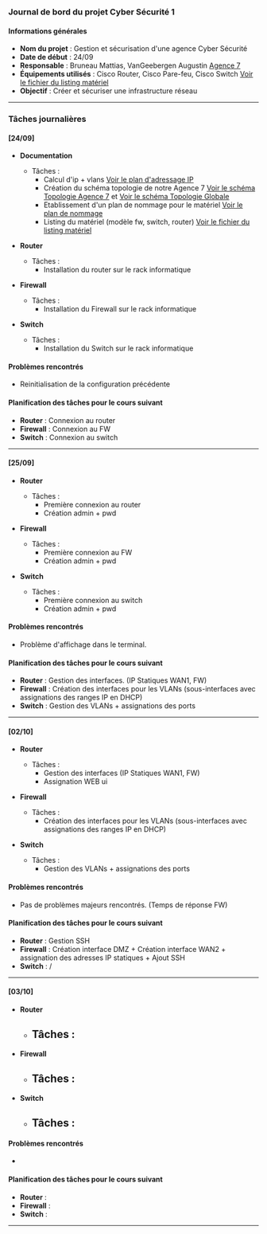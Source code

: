 ### Journal de bord du projet Cyber Sécurité 1

#### Informations générales
- **Nom du projet** : Gestion et sécurisation d'une agence Cyber Sécurité
- **Date de début** : 24/09
- **Responsable** : Bruneau Mattias, VanGeebergen Augustin [Agence 7](https://hehbe.sharepoint.com/:x:/s/ProjetNCS24-25/EdweGC-EY5BFsuIHzsa7iVgBw1Zvj9vY04dX3xhwbmGvQQ?e=5gkhVu)
- **Équipements utilisés** : Cisco Router, Cisco Pare-feu, Cisco Switch [Voir le fichier du listing matériel](https://hehbe.sharepoint.com/:x:/s/ProjetNCS24-25/ETGzcyEQXQxNslHoVWp1CxQBCQ8W4vsedDhDQMpND4AyOg?e=YgYeFm)
- **Objectif** : Créer et sécuriser une infrastructure réseau

---

### Tâches journalières

#### [24/09]
- **Documentation**
  - Tâches : 
    - Calcul d'ip + vlans [Voir le plan d'adressage IP](https://hehbe.sharepoint.com/:x:/s/ProjetNCS24-25/EcETquFhT_xKs3_gccl2YeoBYWN3p69SK__KNRE3zvjxvA?e=kebmIb)
    - Création du schéma topologie de notre Agence 7 [Voir le schéma Topologie Agence 7](/Topologie_Agence_7.drawio.png) et  [ Voir le schéma Topologie Globale](/Topologie%20Globale%20-%20WAN1%20-%20OSPF.drawio.png)
    - Etablissement d'un plan de nommage pour le matériel [Voir le plan de nommage](https://hehbe.sharepoint.com/:b:/s/ProjetNCS24-25/Eeo_XCfsLiNDtg6XA8V0OrABeK48h_H_cILAkcAcdGktkg?e=8AbVON)
    - Listing du matériel (modèle fw, switch, router) [Voir le fichier du listing matériel](https://hehbe.sharepoint.com/:x:/s/ProjetNCS24-25/ETGzcyEQXQxNslHoVWp1CxQBCQ8W4vsedDhDQMpND4AyOg?e=YgYeFm)

- **Router**
  - Tâches :
    - Installation du router sur le rack informatique

- **Firewall**
  - Tâches :
    - Installation du Firewall sur le rack informatique

- **Switch**
  - Tâches :
    - Installation du Switch sur le rack informatique


#### Problèmes rencontrés
- Reinitialisation de la configuration précédente

#### Planification des tâches pour le cours suivant
- **Router** : Connexion au router
- **Firewall** : Connexion au FW
- **Switch** :  Connexion au switch

---


#### [25/09]
- **Router**
  - Tâches :
    - Première connexion au router
    - Création admin + pwd

- **Firewall**
  - Tâches :
    - Première connexion au FW
    - Création admin + pwd

- **Switch**
  - Tâches :
    - Première connexion au switch
    - Création admin + pwd


#### Problèmes rencontrés
- Problème d'affichage dans le terminal.

#### Planification des tâches pour le cours suivant
- **Router** : Gestion des interfaces. (IP Statiques WAN1, FW)
- **Firewall** : Création des interfaces pour les VLANs (sous-interfaces avec assignations des ranges IP en DHCP)
- **Switch** : Gestion des VLANs + assignations des ports 

---

#### [02/10]
- **Router**
  - Tâches :
    - Gestion des interfaces (IP Statiques WAN1, FW)
    - Assignation WEB ui 

- **Firewall**
  - Tâches :
    - Création des interfaces pour les VLANs (sous-interfaces avec assignations des ranges IP en DHCP)

- **Switch**
  - Tâches :
    - Gestion des VLANs + assignations des ports 


#### Problèmes rencontrés
- Pas de problèmes majeurs rencontrés. (Temps de réponse FW)

#### Planification des tâches pour le cours suivant
- **Router** : Gestion SSH
- **Firewall** : Création interface DMZ + Création interface WAN2 + assignation des adresses IP statiques + Ajout SSH
- **Switch** : /

---

#### [03/10]
- **Router**
  - Tâches :
    - 

- **Firewall**
  - Tâches :
    - 

- **Switch**
  - Tâches :
    - 


#### Problèmes rencontrés
- 

#### Planification des tâches pour le cours suivant
- **Router** : 
- **Firewall** : 
- **Switch** : 

---